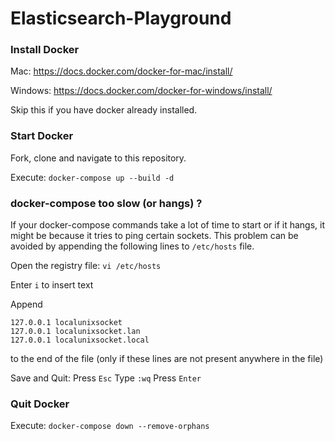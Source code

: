 # Elasticsearch-Playground

### Install Docker

Mac: https://docs.docker.com/docker-for-mac/install/

Windows: https://docs.docker.com/docker-for-windows/install/

Skip this if you have docker already installed.

### Start Docker

Fork, clone and navigate to this repository.

Execute: `docker-compose up --build -d`

### docker-compose too slow (or hangs) ?
If your docker-compose commands take a lot of time to start or if it hangs, it might be because it tries to ping certain sockets. This problem can be avoided by appending the following lines to `/etc/hosts` file.

Open the registry file: `vi /etc/hosts`

Enter `i` to insert text

Append
```
127.0.0.1 localunixsocket
127.0.0.1 localunixsocket.lan
127.0.0.1 localunixsocket.local
```
to the end of the file (only if these lines are not present anywhere in the file)

Save and Quit: Press `Esc` Type `:wq` Press `Enter`

### Quit Docker

Execute: `docker-compose down --remove-orphans`

